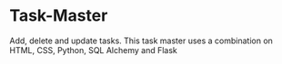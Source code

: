 # Task-Master
Add, delete and update tasks. This task master uses a combination on HTML, CSS, Python, SQL Alchemy and Flask
